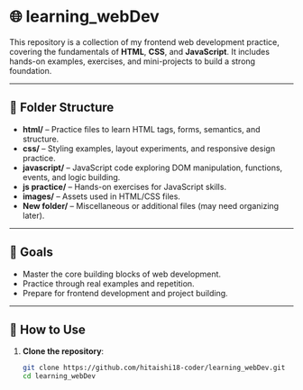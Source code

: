 # 🌐 learning_webDev

This repository is a collection of my frontend web development practice, covering the fundamentals of **HTML**, **CSS**, and **JavaScript**. It includes hands-on examples, exercises, and mini-projects to build a strong foundation.

---

## 📁 Folder Structure

- **html/** – Practice files to learn HTML tags, forms, semantics, and structure.
- **css/** – Styling examples, layout experiments, and responsive design practice.
- **javascript/** – JavaScript code exploring DOM manipulation, functions, events, and logic building.
- **js practice/** – Hands-on exercises for JavaScript skills.
- **images/** – Assets used in HTML/CSS files.
- **New folder/** – Miscellaneous or additional files (may need organizing later).

---

## 🎯 Goals

- Master the core building blocks of web development.
- Practice through real examples and repetition.
- Prepare for frontend development and project building.

---

## 🚀 How to Use

1. **Clone the repository**:
   ```bash
   git clone https://github.com/hitaishi18-coder/learning_webDev.git
   cd learning_webDev

